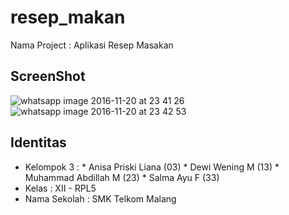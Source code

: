 # resep_makan
Nama Project : Aplikasi Resep Masakan

## ScreenShot
![whatsapp image 2016-11-20 at 23 41 26](https://cloud.githubusercontent.com/assets/22869870/20465041/f341cfd2-af86-11e6-9440-cb009e531ef5.jpeg)
![whatsapp image 2016-11-20 at 23 42 53](https://cloud.githubusercontent.com/assets/22869870/20465042/f3488b92-af86-11e6-848c-19966eeb67eb.jpeg)

## Identitas
* Kelompok 3   : * Anisa Priski Liana (03)
                 * Dewi Wening M (13)
                 * Muhammad Abdillah M (23)
                 * Salma Ayu F (33)
* Kelas        : XII - RPL5
* Nama Sekolah : SMK Telkom Malang
